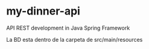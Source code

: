# my-dinner-api
API REST development in Java Spring Framework

La BD esta dentro de la carpeta de src/main/resources

